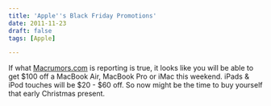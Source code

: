```yaml
---
title: 'Apple''s Black Friday Promotions'
date: 2011-11-23
draft: false
tags: [Apple]

---
```


If what [Macrumors.com](http://www.macrumors.com/2011/11/23/apples-2011-black-friday-discounts-for-ipad-2-macbook-air-macbook-pro-imac-and-more/) is reporting is true, it looks like you will be able to get $100 off a MacBook Air, MacBook Pro or iMac this weekend. iPads & iPod touches will be $20 - $60 off. So now might be the time to buy yourself that early Christmas present.